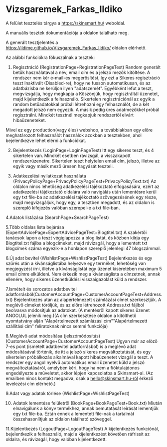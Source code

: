 # Vizsgaremek_Farkas_Ildiko

A felület tesztelés tárgya a   https://skinsmart.hu/   weboldal.

A manuális tesztek dokumentációja a         oldalon található meg.

A generált tesztjelentés a   https://ildime.github.io/Vizsgaremek_Farkas_Ildiko/   oldalon elérhető.


Az alábbi funkciókra fókuszálnak a tesztek:
1. Regisztráció (RegistrationPage+RegistrationPageTest)
Random generált betűk használatával a név, email cím és a jelszó mezők kitöltése. A rendszer nem kér e-mail-es megerősítést, így ezt a Sikeres regisztráció teszt Inaktivált (Disabled-re), hogy ne fusson automatikusan, és az adatbázisba ne kerüljon ilyen "adatszemét". Egyébként lefut a teszt, megvizsgálja, hogy megkapja a Köszönjük, hogy regisztráltál üzenetet, majd kijelentkezik a felhasználó. Sikertelen regisztrációnál az egyik a random betűadatokkal próbál létrehozni egy felhasználót, de a két megadott jelszó nem egyezik. A másik pedig üres adatmezőkkel próbál regisztrálni. Mindkét tesztnél megkapjuk rendszertől elvárt hibaüzeneteket. 

Mivel ez egy production(vagy éles) webshop, a továbbiakban egy előre meghatározott felhasználót használok azokban a tesztekben, ahol bejelentkezve lehet elérni a funkciókat.

2. Bejelentkezés (LoginPage+LoginPageTest)
Itt egy sikeres teszt, és 4 sikertelen van. Mindkét esetben rávizsgál, a visszakapott rendszerüzenetre. Sikertelen teszt helytelen email cím, jelszó, illetve az egyik vagy másik mező üresen hagyását teszteli.

3. Adatkezelési nyilatkozat használata (PrivacyPolicyPage+PrivacyPolicyPageTest+PrivacyPolicyText.txt)
Az oldalon nincs lehetőség adatkezelési tájékoztató elfogasására, ezért az adatkezelési tájékoztató oldalára való navigálás után lementésre kerül egy txt file-ba az adatkezelési tájékoztató szövegezésének egy része, majd megvizsgáljuk, hogy egy, a tesztben megadott, és az oldalon is szereplő kifejezés valóban szerepel-e a txt file-ban.

4.Adatok listázása (SearchPage+SearchPageTest)



5.Több oldalas lista bejárása (ExpertAdvicePage+ExpertAdvicePageTest+Blogtitel.txt)
A szakértői tanácsok lapon a teszt végiglapozza a blog listát, és közben kíírja egy Blogtitel.txt fájlba a blogcímeket, majd rávizsgál, hogy a lementett txt blogcímek száma egyezik-e a honlapon szereplő jelenlegi 47 blogszámmal.

6.Új adat bevitel (WishlistPage+WishlistPageTest)
Bejelentkezés és egy szűrés után a kívánságlistába helyezve egy terméket, lehetőség van megjegyzést írni, illetve a kívánságlistát egy üzenet kíséretében maximum 5 email címre elküldeni. Nem érkezik meg a kívánságlista a címzetnek, annak ellenére, hogy sikeres üzenetküldési visszaigazolást küld a rendszer. 

7.Ismételt és sorozatos adatbevitel adatforrásból(CustomerAccountPage+CustomerAccountPageTest+Address.txt)
Bejelentkezés után az alapértelmezett számlázási címet szerkesztjük. A meglévő címeket töröljük, és az előre létrehozott Address.txt fájlból beolvasva módosítjuk az adatokat. (A mentésről kapott sikeres üzenet ANGOLUL jelenik meg.)(A cím szerkesztése oldalon a kitölthető nyomtatvány alján "Alapértelmezett számlázási cím""Alapértelmezett szállítási cím" feliratoknak nincs semmi funkciója)

8.Meglévő adat módosítása (jelszómódosítás) (CustomerAccountPage+CustomerAccountPageTest)
Ugyan már az elöző 7-es pont (ismételt adatbevitel adatforrásból) is a meglévő adat módosításával történik, de itt a jelszó sikeres megváltoztatását, és egy sikertelen próbálkozás alkalmával kapott hibaüzenetet vizsgál a teszt. A rendszer egy angol nyelvű automatikus email üzenetet küld a jelszó megváltoztatásáról, amelyben kéri, hogy ha nem a fióktulajdonos engedélyezte a műveletet, akkor lépjen kapcsolatba a Skinsmart-al. (Az emailben nincs kontakt megadva, csak a hello@skinsmart.hu-ról érkező levelezési cím elérhető.)

9.Adat vagy adatok törlése (WishlistPage+WishlistPageTest)



10. Adatok lementése felületről (BookPage+BookPageTest+Book.txt)
Miután elnavigálunk a könyv termékhez, annak bemutatását leírását lementjük egy txt file-ba. Eztán ennek a lementett file-nak a tartalmát összehasonlítjuk az oldalon található szöveggel.

11.Kijelentkezés (LogoutPage+LogoutPageTest)
A kijelentkezés funkciónál, bejelentkezik a felhasználó, majd a kijelentkezést követően ráfrissít az oldalra, és rávizsgál, hogy valóban kijelentkezett.

